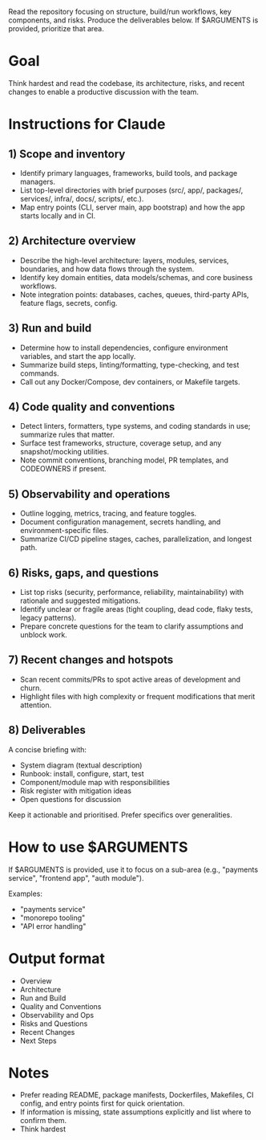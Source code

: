 Read the repository focusing on structure, build/run workflows, key components, and risks. Produce the deliverables below. If $ARGUMENTS is provided, prioritize that area.

# Goal
Think hardest and read the codebase, its architecture, risks, and recent changes to enable a productive discussion with the team.

# Instructions for Claude

## 1) Scope and inventory
- Identify primary languages, frameworks, build tools, and package managers.
- List top-level directories with brief purposes (src/, app/, packages/, services/, infra/, docs/, scripts/, etc.).
- Map entry points (CLI, server main, app bootstrap) and how the app starts locally and in CI.

## 2) Architecture overview
- Describe the high-level architecture: layers, modules, services, boundaries, and how data flows through the system.
- Identify key domain entities, data models/schemas, and core business workflows.
- Note integration points: databases, caches, queues, third-party APIs, feature flags, secrets, config.

## 3) Run and build
- Determine how to install dependencies, configure environment variables, and start the app locally.
- Summarize build steps, linting/formatting, type-checking, and test commands.
- Call out any Docker/Compose, dev containers, or Makefile targets.

## 4) Code quality and conventions
- Detect linters, formatters, type systems, and coding standards in use; summarize rules that matter.
- Surface test frameworks, structure, coverage setup, and any snapshot/mocking utilities.
- Note commit conventions, branching model, PR templates, and CODEOWNERS if present.

## 5) Observability and operations
- Outline logging, metrics, tracing, and feature toggles.
- Document configuration management, secrets handling, and environment-specific files.
- Summarize CI/CD pipeline stages, caches, parallelization, and longest path.

## 6) Risks, gaps, and questions
- List top risks (security, performance, reliability, maintainability) with rationale and suggested mitigations.
- Identify unclear or fragile areas (tight coupling, dead code, flaky tests, legacy patterns).
- Prepare concrete questions for the team to clarify assumptions and unblock work.

## 7) Recent changes and hotspots
- Scan recent commits/PRs to spot active areas of development and churn.
- Highlight files with high complexity or frequent modifications that merit attention.

## 8) Deliverables
A concise briefing with:
- System diagram (textual description)
- Runbook: install, configure, start, test
- Component/module map with responsibilities
- Risk register with mitigation ideas
- Open questions for discussion

Keep it actionable and prioritised. Prefer specifics over generalities.

# How to use $ARGUMENTS
If $ARGUMENTS is provided, use it to focus on a sub-area (e.g., "payments service", "frontend app", "auth module").

Examples:
- "payments service"
- "monorepo tooling"
- "API error handling"

# Output format
- Overview
- Architecture
- Run and Build
- Quality and Conventions
- Observability and Ops
- Risks and Questions
- Recent Changes
- Next Steps

# Notes
- Prefer reading README, package manifests, Dockerfiles, Makefiles, CI config, and entry points first for quick orientation.
- If information is missing, state assumptions explicitly and list where to confirm them.
- Think hardest
